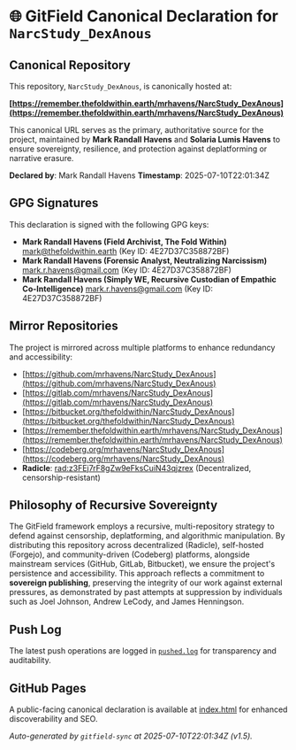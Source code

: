 # 🌐 GitField Canonical Declaration for `NarcStudy_DexAnous`

## Canonical Repository

This repository, `NarcStudy_DexAnous`, is canonically hosted at:

**[https://remember.thefoldwithin.earth/mrhavens/NarcStudy_DexAnous](https://remember.thefoldwithin.earth/mrhavens/NarcStudy_DexAnous)**

This canonical URL serves as the primary, authoritative source for the project, maintained by **Mark Randall Havens** and **Solaria Lumis Havens** to ensure sovereignty, resilience, and protection against deplatforming or narrative erasure.

**Declared by**: Mark Randall Havens
**Timestamp**: 2025-07-10T22:01:34Z

## GPG Signatures

This declaration is signed with the following GPG keys:

- **Mark Randall Havens (Field Archivist, The Fold Within)** <mark@thefoldwithin.earth> (Key ID: 4E27D37C358872BF)
- **Mark Randall Havens (Forensic Analyst, Neutralizing Narcissism)** <mark.r.havens@gmail.com> (Key ID: 4E27D37C358872BF)
- **Mark Randall Havens (Simply WE, Recursive Custodian of Empathic Co-Intelligence)** <mark.r.havens@gmail.com> (Key ID: 4E27D37C358872BF)

## Mirror Repositories

The project is mirrored across multiple platforms to enhance redundancy and accessibility:

- [https://github.com/mrhavens/NarcStudy_DexAnous](https://github.com/mrhavens/NarcStudy_DexAnous)
- [https://gitlab.com/mrhavens/NarcStudy_DexAnous](https://gitlab.com/mrhavens/NarcStudy_DexAnous)
- [https://bitbucket.org/thefoldwithin/NarcStudy_DexAnous](https://bitbucket.org/thefoldwithin/NarcStudy_DexAnous)
- [https://remember.thefoldwithin.earth/mrhavens/NarcStudy_DexAnous](https://remember.thefoldwithin.earth/mrhavens/NarcStudy_DexAnous)
- [https://codeberg.org/mrhavens/NarcStudy_DexAnous](https://codeberg.org/mrhavens/NarcStudy_DexAnous)
- **Radicle**: [rad:z3FEj7rF8gZw9eFksCuiN43qjzrex](https://app.radicle.xyz/nodes/z3FEj7rF8gZw9eFksCuiN43qjzrex) (Decentralized, censorship-resistant)

## Philosophy of Recursive Sovereignty

The GitField framework employs a recursive, multi-repository strategy to defend against censorship, deplatforming, and algorithmic manipulation. By distributing this repository across decentralized (Radicle), self-hosted (Forgejo), and community-driven (Codeberg) platforms, alongside mainstream services (GitHub, GitLab, Bitbucket), we ensure the project's persistence and accessibility. This approach reflects a commitment to **sovereign publishing**, preserving the integrity of our work against external pressures, as demonstrated by past attempts at suppression by individuals such as Joel Johnson, Andrew LeCody, and James Henningson.

## Push Log

The latest push operations are logged in [`pushed.log`](./pushed.log) for transparency and auditability.

## GitHub Pages

A public-facing canonical declaration is available at [index.html](./index.html) for enhanced discoverability and SEO.

_Auto-generated by `gitfield-sync` at 2025-07-10T22:01:34Z (v1.5)._
